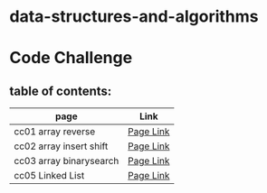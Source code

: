 # data-structures-and-algorithms
# Code Challenge

## table of contents:

| page                        | Link                        |
| -----------                 | -----------                 |
| cc01 array reverse          | [Page Link](cc01/cc01.md)   |  
| cc02 array insert shift     | [Page Link](cc02/cc02.md)   |
| cc03 array binarysearch     | [Page Link](cc03/cc03.md)   |
| cc05 Linked List            | [Page Link](cc05/cc05.md)   |

